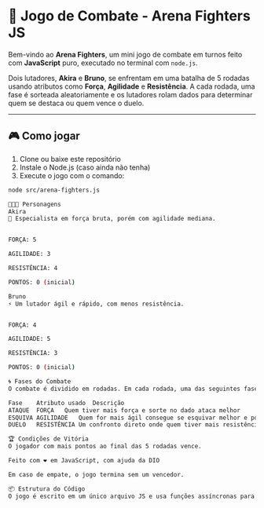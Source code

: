# 🥋 Jogo de Combate - Arena Fighters JS

Bem-vindo ao **Arena Fighters**, um mini jogo de combate em turnos feito com **JavaScript** puro, executado no terminal com `node.js`.

Dois lutadores, **Akira** e **Bruno**, se enfrentam em uma batalha de 5 rodadas usando atributos como **Força**, **Agilidade** e **Resistência**. A cada rodada, uma fase é sorteada aleatoriamente e os lutadores rolam dados para determinar quem se destaca ou quem vence o duelo.

---

## 🎮 Como jogar

1. Clone ou baixe este repositório
2. Instale o Node.js (caso ainda não tenha)
3. Execute o jogo com o comando:

```bash
node src/arena-fighters.js

🧑‍🤝‍🧑 Personagens
Akira
🧬 Especialista em força bruta, porém com agilidade mediana.


FORÇA: 5

AGILIDADE: 3

RESISTÊNCIA: 4

PONTOS: 0 (inicial)

Bruno
⚡ Um lutador ágil e rápido, com menos resistência.


FORÇA: 4

AGILIDADE: 5

RESISTÊNCIA: 3

PONTOS: 0 (inicial)

🌀 Fases do Combate
O combate é dividido em rodadas. Em cada rodada, uma das seguintes fases é sorteada:

Fase	Atributo usado	Descrição
ATAQUE	FORÇA	Quem tiver mais força e sorte no dado ataca melhor
ESQUIVA	AGILIDADE	Quem for mais ágil consegue se esquivar melhor e pontuar
DUELO	RESISTÊNCIA	Um confronto direto onde quem tiver mais resistência pode vencer e tirar ponto do oponente

🏆 Condições de Vitória
O jogador com mais pontos ao final das 5 rodadas vence.

Feito com ❤️ em JavaScript, com ajuda da DIO

Em caso de empate, o jogo termina sem um vencedor.

📦 Estrutura do Código
O jogo é escrito em um único arquivo JS e usa funções assíncronas para simular sorteios, rolagens e animações de fluxo lógico no console.


